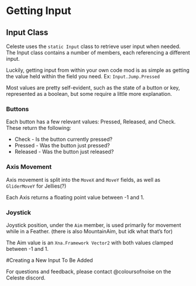 # Getting Input
## Input Class

Celeste uses the `static Input` class to retrieve user input when needed. The Input class contains a number of members, each referencing a different input.

Luckily, getting input from within your own code mod is as simple as getting the value held within the field you need.
Ex: `Input.Jump.Pressed`

Most values are pretty self-evident, such as the state of a button or key, represented as a boolean, but some require a little more explanation.

### Buttons
Each button has a few relevant values: Pressed, Released, and Check. These return the following:
- Check - Is the button currently pressed?
- Pressed - Was the button just pressed?
- Released - Was the button just released?

### Axis Movement
Axis movement is split into the `MoveX` and `MoveY` fields, as well as `GliderMoveY` for Jellies(?)

Each Axis returns a floating point value between -1 and 1.

### Joystick
Joystick position, under the `Aim` member, is used primarily for movement while in a Feather. (there is also MountainAim, but idk what that’s for)

The Aim value is an `Xna.Framework Vector2` with both values clamped between -1 and 1.

#Creating a New Input
To Be Added

For questions and feedback, please contact @coloursofnoise on the Celeste discord.

